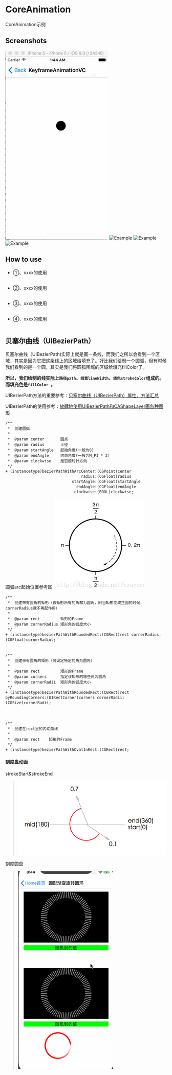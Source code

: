 # CoreAnimation
CoreAnimation示例

## Screenshots
![Example](./Screenshots/Demo1.gif "鼠标悬浮图片上时候的文字")
![Example](./Screenshots/Demo2.gif "鼠标悬浮图片上时候的文字")
![Example](./Screenshots/Demo1.png "鼠标悬浮图片上时候的文字")
![Example](./Screenshots/Demo2.png "鼠标悬浮图片上时候的文字")

## How to use
- ①、xxxx的使用

```

```


- ②、xxxx的使用

```

```

- ③、xxxx的使用

```

```

- ④、xxxx的使用

```

```


## 贝塞尔曲线（UIBezierPath）
贝塞尔曲线（UIBezierPath)实际上就是画一条线，而我们之所以会看到一个区域，其实是因为它把这条线上的区域给填充了。好比我们绘制一个圆弧，但有时候我们看到的是一个圆，其实是我们将圆弧围城的区域给填充fillColor了。

**所以，我们绘制的线实际上`路径path`、`线宽lineWidth`、`线色strokeColor`组成的。而填充色是`fillColor `。**


UIBezierPath方法的重要参考：[贝塞尔曲线（UIBezierPath）属性、方法汇总](http://www.cnblogs.com/zhangying-domy/archive/2016/07/04/5640745.html)

UIBezierPath的使用参考：[放肆地使用UIBezierPath和CAShapeLayer画各种图形](http://www.cocoachina.com/ios/20160214/15251.html)
```
/**
 *  创建圆弧
 *
 *  @param center       圆点
 *  @param radius       半径
 *  @param startAngle   起始角度(一般为0)
 *  @param endAngle     结束角度(一般为M_PI * 2)
 *  @param clockwise    是否顺时针方向
 */
+ (instancetype)bezierPathWithArcCenter:(CGPoint)center
                                 radius:(CGFloat)radius
                             startAngle:(CGFloat)startAngle
                               endAngle:(CGFloat)endAngle
                              clockwise:(BOOL)clockwise;
```
圆弧arc起始位置参考图
![圆弧arc起始位置参考图](./Screenshots/圆弧arc起始位置参考图.png)

```
/**
 *  创建带有圆角的矩形（该矩形所有的角都为圆角，附当矩形变成正圆的时候，cornerRadius就不再起作用）
 *
 *  @param rect         矩形的Frame
 *  @param cornerRadius 矩形角的弧度大小
 */
+ (instancetype)bezierPathWithRoundedRect:(CGRect)rect cornerRadius:(CGFloat)cornerRadius;


/**
 *  创建带有圆角的矩形（可设定特定的角为圆角）
 *
 *  @param rect         矩形的Frame
 *  @param corners      指定该矩形的哪些角为圆角
 *  @param cornerRadii  矩形角的弧度大小
 */
+ (instancetype)bezierPathWithRoundedRect:(CGRect)rect byRoundingCorners:(UIRectCorner)corners cornerRadii:(CGSize)cornerRadii;



/**
 *  创建在rect里的内切曲线
 *
 *  @param rect    矩形的Frame
 */
+ (instancetype)bezierPathWithOvalInRect:(CGRect)rect;
```



#### 刻度盘动画
strokeStart&strokeEnd
> ![Example](./Screenshots/strokeStart&strokeEnd.png "strokeStart&strokeEnd")

刻度圆盘
> ![Example](./Screenshots/刻度圆盘.gif "刻度圆盘")
